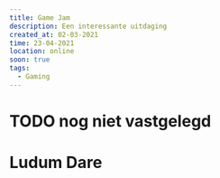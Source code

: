 ```yaml
---
title: Game Jam
description: Een interessante uitdaging
created_at: 02-03-2021
time: 23-04-2021
location: online
soon: true
tags:
  - Gaming
---
```


# TODO nog niet vastgelegd
# Ludum Dare

